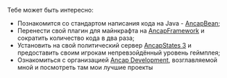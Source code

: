 Тебе может быть интересно:

- Познакомится со стандартом написания кода на Java - [AncapBean](https://github.com/PukPukov/AncapBean);
- Перенести свой плагин для майнкрафта на [AncapFramework](https://github.com/ancap-dev/AncapFramework) и сократить количество кода в два раза;
- Установить на свой политический сервер [AncapStates 3](https://github.com/ancap-dev/AncapStates) и предоставить своим игрокам непревзойдённый уровень геймплея;
- Ознакомиться с организацией [Ancap Development](https://github.com/ancap-dev), возглавляемой мной и посмотреть там мои лучшие проекты
